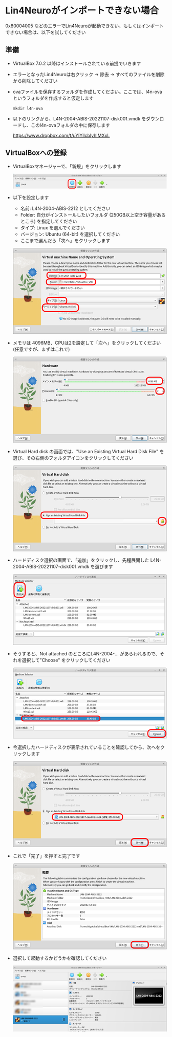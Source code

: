 # Lin4Neuroがインポートできない場合

0x80004005 などのエラーでLin4Neuroが起動できない、もしくはインポートできない場合は、以下を試してください

## 準備

- VirtualBox 7.0.2 以降はインストールされている前提でいきます

- エラーとなったLin4Neuroは右クリック -> 除去 -> すべてのファイルを削除 から削除してください

- ovaファイルを保存するフォルダを作成してください。ここでは、l4n-ova というフォルダを作成すると仮定します

    ```
    mkdir l4n-ova
    ```

- 以下のリンクから、L4N-2004-ABIS-20221107-disk001.vmdk をダウンロードし、このl4n-ovaフォルダの中に保存します

    https://www.dropbox.com/t/uYIYllcbIyhIMXxL


## VirtualBoxへの登録
- VirtualBoxマネージャーで、「新規」をクリックします

    ![新規](img/vb_t01.png)

- 以下を設定します
    - 名前: L4N-2004-ABIS-2212 としてください
    - Folder: 自分がインストールしたいフォルダ (250GB以上空き容量があるところ) を指定してください
    - タイプ: Linux を選んでください
    - バージョン: Ubuntu (64-bit) を選択してください
    - ここまで選んだら「次へ」をクリックします

    ![OS](img/vb_t02.png)

- メモリは 4096MB、CPUは2を設定して「次へ」をクリックしてください(任意ですが、まずはこれで)

    ![memory](img/vb_t03.png)

- Virtual Hard disk の画面では、"Use an Existing Virtual Hard Disk File" を選び、その右側のフォルダアイコンをクリックしてください

    ![vhd1](img/vb_t04.png)

- ハードディスク選択の画面で、「追加」をクリックし、先程展開した L4N-2004-ABIS-20221107-disk001.vmdk を選びます

    ![vhd2](img/vb_t05.png)

- そうすると、Not attached のところにL4N-2004-... があらわれるので、それを選択して"Choose" をクリックしてください

    ![vhd3](img/vb_t06.png)

- 今選択したハードディスクが表示されていることを確認してから、次へをクリックします

    ![vhd4](img/vb_t07.png)

- これで「完了」を押すと完了です

    ![finish](img/vb_t08.png)

- 選択して起動するかどうかを確認してください

    ![run](img/vb_t09.png)



